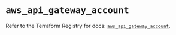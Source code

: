 # `aws_api_gateway_account`

Refer to the Terraform Registry for docs: [`aws_api_gateway_account`](https://registry.terraform.io/providers/hashicorp/aws/5.94.1/docs/resources/api_gateway_account).

